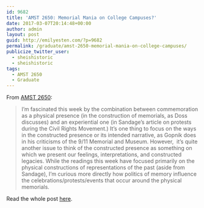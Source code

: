 ```yaml
---
id: 9682
title: 'AMST 2650: Memorial Mania on College Campuses?'
date: 2017-03-07T20:14:48+00:00
author: admin
layout: post
guid: http://emilyesten.com/?p=9682
permalink: /graduate/amst-2650-memorial-mania-on-college-campuses/
publicize_twitter_user:
  - sheishistoric
  - sheishistoric
tags:
  - AMST 2650
  - Graduate
---
```

From [AMST 2650](http://blogs.brown.edu/amst-2650-s01-spring-2017/):

> I’m fascinated this week by the combination between commemoration as a physical presence (in the construction of memorials, as Doss discusses) and an experiential one (in Sandage’s article on protests during the Civil Rights Movement.) It’s one thing to focus on the ways in the constructed presence or its intended narrative, as Gopnik does in his criticisms of the 9/11 Memorial and Museum. However,  it’s quite another issue to think of the constructed presence as something on which we present our feelings, interpretations, and constructed legacies. While the readings this week have focused primarily on the physical constructions of representations of the past (aside from Sandage), I’m curious more directly how politics of memory influence the celebrations/protests/events that occur around the physical memorials.

Read the whole post [here](http://blogs.brown.edu/amst-2650-s01-spring-2017/2017/03/07/memorial-mania-on-college-campuses/).
